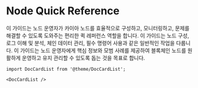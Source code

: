 # Node Quick Reference

이 가이드는 노드 운영자가 카이아 노드를 효율적으로 구성하고, 모니터링하고, 문제를 해결할 수 있도록 도와주는 편리한 퀵 레퍼런스 역할을 합니다. 이 가이드는 노드 구성, 로그 이해 및 분석, 체인 데이터 관리, 필수 명령어 사용과 같은 일반적인 작업을 다룹니다. 이 가이드는 노드 운영자에게 핵심 정보와 모범 사례를 제공하여 블록체인 노드를 원활하게 운영하고 유지 관리할 수 있도록 돕는 것을 목표로 합니다.

```mdx-code-block
import DocCardList from '@theme/DocCardList';

<DocCardList />
```
